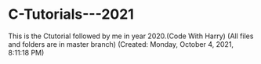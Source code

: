 # C-Tutorials---2021
This is the Ctutorial followed by me in year 2020.(Code With Harry) (All files and folders are in master branch) (Created: ‎Monday, ‎October ‎4, ‎2021, ‏‎8:11:18 PM)
